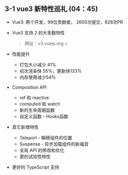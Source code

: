 ## 3-1 vue3 新特性巡礼 (04：45)

- Vue3: 两个开发，99位贡献者， 2600次提交，628次PR

- Vue3 支持 2 的大多数特性
    > 网址：v3.vuejs.org
                     >
- 性能提升
    + 打包大小减少 41%
    + 初次渲染快 55%，更新快133%
    + 内存使用减少54%
    
- Composition API
    + ref 和 reactive
    + computed 和 watch
    + 新的生命周期函数
    + 自定义函数 - Hooks函数
    
- 其它新增特性
    + Teleport - 瞬移组件的位置
    + Suspense - 异步加载组件的新福音
    + 全局 API 的修改和优化
    + 更的试验性特性
    
- 更好的 TypeScript 支持

